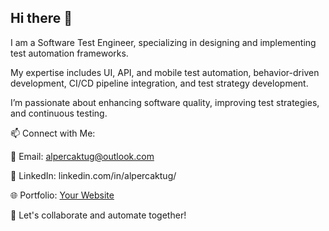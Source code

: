## Hi there 👋

I am a Software Test Engineer, specializing in designing and implementing test automation frameworks.

My expertise includes UI, API, and mobile test automation, behavior-driven development, CI/CD pipeline integration, and test strategy development.

I’m passionate about enhancing software quality, improving test strategies, and continuous testing.


📫 Connect with Me:

📩 Email: alpercaktug@outlook.com

💼 LinkedIn: linkedin.com/in/alpercaktug/

🌐 Portfolio: [Your Website](https://alpercaktug.github.io)

🚀 Let's collaborate and automate together!

<!--
**alpercaktug/alpercaktug** is a ✨ _special_ ✨ repository because its `README.md` (this file) appears on your GitHub profile.

Here are some ideas to get you started:

- 🔭 I’m currently working on ...
- 🌱 I’m currently learning ...
- 👯 I’m looking to collaborate on ...
- 🤔 I’m looking for help with ...
- 💬 Ask me about ...
- 📫 How to reach me: ...
- 😄 Pronouns: ...
- ⚡ Fun fact: ...
-->

